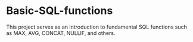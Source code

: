 # Basic-SQL-functions
This project serves as an introduction to fundamental SQL functions such as MAX, AVG, CONCAT, NULLIF, and others.
